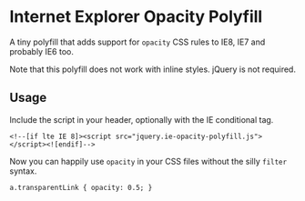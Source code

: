 Internet Explorer Opacity Polyfill
==================================

A tiny polyfill that adds support for `opacity` CSS rules to IE8, IE7 and probably IE6 too.

Note that this polyfill does not work with inline styles.
jQuery is not required.

Usage
-----

Include the script in your header, optionally with the IE conditional tag.

	<!--[if lte IE 8]><script src="jquery.ie-opacity-polyfill.js"></script><![endif]-->

Now you can happily use `opacity` in your CSS files without the silly `filter` syntax.

	a.transparentLink { opacity: 0.5; }